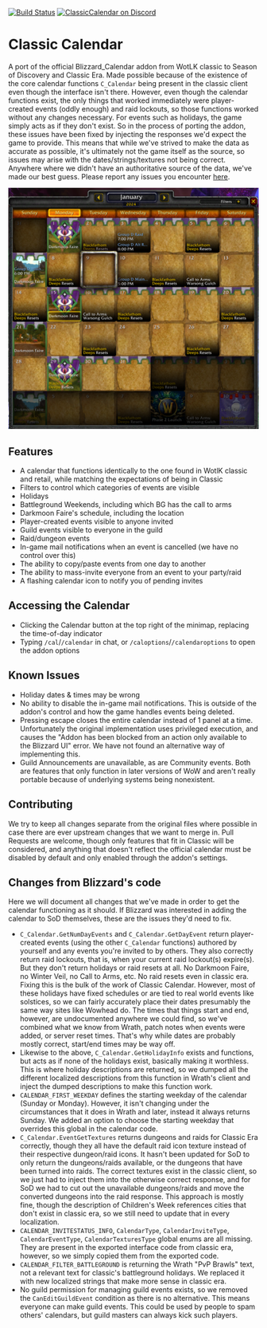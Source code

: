 [![Build Status](https://github.com/birkholz/ClassicCalendar/workflows/CI/badge.svg)](https://github.com/birkholz/ClassicCalendar/actions?workflow=CI)
[![ClassicCalendar on Discord](https://img.shields.io/badge/discord-ClassicCalendar-738bd7.svg?style=flat)](https://discord.gg/CMxKsBQFKp) 

# Classic Calendar

A port of the official Blizzard_Calendar addon from WotLK classic to Season of Discovery and Classic Era. Made possible because of the existence of the core calendar functions `C_Calendar` being present in the classic client even though the interface isn't there. However, even though the calendar functions exist, the only things that worked immediately were player-created events (oddly enough) and raid lockouts, so those functions worked without any changes necessary. For events such as holidays, the game simply acts as if they don't exist. So in the process of porting the addon, these issues have been fixed by injecting the responses we'd expect the game to provide. This means that while we've strived to make the data as accurate as possible, it's ultimately not the game itself as the source, so issues may arise with the dates/strings/textures not being correct. Anywhere where we didn't have an authoritative source of the data, we've made our best guess. Please report any issues you encounter [here](https://github.com/birkholz/ClassicCalendar/issues).

![preview image](./preview.png)

## Features

* A calendar that functions identically to the one found in WotlK classic and retail, while matching the expectations of being in Classic
* Filters to control which categories of events are visible
* Holidays
* Battleground Weekends, including which BG has the call to arms
* Darkmoon Faire's schedule, including the location
* Player-created events visible to anyone invited
* Guild events visible to everyone in the guild
* Raid/dungeon events
* In-game mail notifications when an event is cancelled (we have no control over this)
* The ability to copy/paste events from one day to another
* The ability to mass-invite everyone from an event to your party/raid
* A flashing calendar icon to notify you of pending invites

## Accessing the Calendar

* Clicking the Calendar button at the top right of the minimap, replacing the time-of-day indicator
* Typing `/cal`/`/calendar` in chat, or `/caloptions`/`/calendaroptions` to open the addon options

## Known Issues

* Holiday dates & times may be wrong
* No ability to disable the in-game mail notifications. This is outside of the addon's control and how the game handles events being deleted.
* Pressing escape closes the entire calendar instead of 1 panel at a time. Unfortunately the original implementation uses privileged execution, and causes the "Addon has been blocked from an action only available to the Blizzard UI" error. We have not found an alternative way of implementing this.
* Guild Announcements are unavailable, as are Community events. Both are features that only function in later versions of WoW and aren't really portable because of underlying systems being nonexistent.

## Contributing

We try to keep all changes separate from the original files where possible in case there are ever upstream changes that we want to merge in. Pull Requests are welcome, though only features that fit in Classic will be considered, and anything that doesn't reflect the official calendar must be disabled by default and only enabled through the addon's settings.


## Changes from Blizzard's code

Here we will document all changes that we've made in order to get the calendar functioning as it should. If Blizzard was interested in adding the calendar to SoD themselves, these are the issues they'd need to fix.

* `C_Calendar.GetNumDayEvents` and `C_Calendar.GetDayEvent` return player-created events (using the other `C_Calendar` functions) authored by yourself and any events you're invited to by others. They also correctly return raid lockouts, that is, when your current raid lockout(s) expire(s). But they don't return holidays or raid resets at all. No Darkmoon Faire, no Winter Veil, no Call to Arms, etc. No raid resets even in classic era. Fixing this is the bulk of the work of Classic Calendar. However, most of these holidays have fixed schedules or are tied to real world events like solstices, so we can fairly accurately place their dates presumably the same way sites like Wowhead do. The times that things start and end, however, are undocumented anywhere we could find, so we've combined what we know from Wrath, patch notes when events were added, or server reset times. That's why while dates are probably mostly correct, start/end times may be way off.
* Likewise to the above, `C_Calendar.GetHolidayInfo` exists and functions, but acts as if none of the holidays exist, basically making it worthless. This is where holiday descriptions are returned, so we dumped all the different localized descriptions from this function in Wrath's client and inject the dumped descriptions to make this function work.
* `CALENDAR_FIRST_WEEKDAY` defines the starting weekday of the calendar (Sunday or Monday). However, it isn't changing under the circumstances that it does in Wrath and later, instead it always returns Sunday. We added an option to choose the starting weekday that overrides this global in the calendar code.
* `C_Calendar.EventGetTextures` returns dungeons and raids for Classic Era correctly, though they all have the default raid icon texture instead of their respective dungeon/raid icons. It hasn't been updated for SoD to only return the dungeons/raids available, or the dungeons that have been turned into raids. The correct textures exist in the classic client, so we just had to inject them into the otherwise correct response, and for SoD we had to cut out the unavailable dungeons/raids and move the converted dungeons into the raid response. This approach is mostly fine, though the description of Children's Week references cities that don't exist in classic era, so we still need to update that in every localization.
* `CALENDAR_INVITESTATUS_INFO`, `CalendarType`, `CalendarInviteType`, `CalendarEventType`, `CalendarTexturesType` global enums are all missing. They are present in the exported interface code from classic era, however, so we simply copied them from the exported code.
* `CALENDAR_FILTER_BATTLEGROUND` is returning the Wrath "PvP Brawls" text, not a relevant text for classic's battleground holidays. We replaced it with new localized strings that make more sense in classic era.
* No guild permission for managing guild events exists, so we removed the `CanEditGuildEvent` condition as there is no alternative. This means everyone can make guild events. This could be used by people to spam others' calendars, but guild masters can always kick such players.
